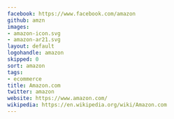 ```yaml
---
facebook: https://www.facebook.com/amazon
github: amzn
images:
- amazon-icon.svg
- amazon-ar21.svg
layout: default
logohandle: amazon
skipped: 0
sort: amazon
tags:
- ecommerce
title: Amazon.com
twitter: amazon
website: https://www.amazon.com/
wikipedia: https://en.wikipedia.org/wiki/Amazon.com
---
```

